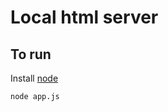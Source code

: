 # Local html server

## To run

Install [node](https://nodejs.org/en/download/)

```
node app.js
```

